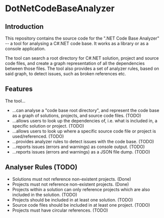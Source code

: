 # DotNetCodeBaseAnalyzer

## Introduction
This repository contains the source code for the ".NET Code Base Analyzer" -- a tool for analysing a C#.NET code base. It works as a library or as a console application.

The tool can search a root directory for C#.NET solution, project and source code files, and create a graph representation of all the dependencies between those files. The tool also provides a set of analyzer rules, based on said graph, to detect issues, such as broken references etc.

## Features
The tool...
- ...can analyse a "code base root directory", and represent the code base as a graph of solutions, projects, and source code files. (TODO)
- ...allows users to look up the dependencies of, i.e. what is included in, a specific solution or project. (TODO)
- ...allows users to look up where a specific source code file or project is used/referenced. (TODO)
- ...provides analyzer rules to detect issues with the code base. (TODO)
- ...reports issues (errors and warnings) as console output. (TODO)
- ...reports issues (errors and warnings) as a JSON file dump. (TODO)

## Analyser Rules (TODO)
- Solutions must not reference non-existent projects. (Done)
- Projects must not reference non-existent projects. (Done)
- Projects within a solution can only reference projects which are also included in the solution. (TODO)
- Projects should be included in at least one solution. (TODO)
- Source code files should be included in at least one project. (TODO)
- Projects must have circular references. (TODO)